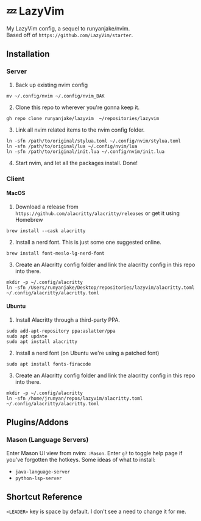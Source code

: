 # 💤 LazyVim
My LazyVim config, a sequel to runyanjake/nvim.  
Based off of `https://github.com/LazyVim/starter`.

## Installation

### Server
1. Back up existing nvim config
```
mv ~/.config/nvim ~/.config/nvim_BAK
```
2. Clone this repo to wherever you're gonna keep it.
```
gh repo clone runyanjake/lazyvim  ~/repositories/lazyvim
```
3. Link all nvim related items to the nvim config folder.
```
ln -sfn /path/to/original/stylua.toml ~/.config/nvim/stylua.toml
ln -sfn /path/to/original/lua ~/.config/nvim/lua
ln -sfn /path/to/original/init.lua ~/.config/nvim/init.lua
```
4. Start nvim, and let all the packages install. Done!

### Client

#### MacOS
1. Download a release from `https://github.com/alacritty/alacritty/releases` or get it using Homebrew
```
brew install --cask alacritty
```
2. Install a nerd font. This is just some one suggested online.
```
brew install font-meslo-lg-nerd-font
```
3. Create an Alacritty config folder and link the alacritty config in this repo into there.
```
mkdir -p ~/.config/alacritty
ln -sfn /Users/runyanjake/Desktop/repositories/lazyvim/alacritty.toml ~/.config/alacritty/alacritty.toml
```

#### Ubuntu
1. Install Alacritty through a third-party PPA.
```
sudo add-apt-repository ppa:aslatter/ppa
sudo apt update
sudo apt install alacritty
```
2. Install a nerd font (on Ubuntu we're using a patched font)
```
sudo apt install fonts-firacode
```
3. Create an Alacritty config folder and link the alacritty config in this repo into there.
```
mkdir -p ~/.config/alacritty
ln -sfn /home/jrunyan/repos/lazyvim/alacritty.toml ~/.config/alacritty/alacritty.toml
``` 

## Plugins/Addons

### Mason (Language Servers)
Enter Mason UI view from nvim: `:Mason`. Enter `g?` to toggle help page if you've forgotten the hotkeys. 
Some ideas of what to install:
- `java-language-server`
- `python-lsp-server`

## Shortcut Reference
`<LEADER>` key is space by default. I don't see a need to change it for me.

